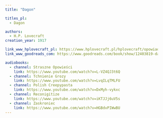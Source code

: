 ```yaml
---
title: "Dagon"

titles_pl:
  - Dagon

authors:
  - H.P. Lovecraft
creation_year: 1917

link_www_hplovecraft_pl: https://www.hplovecraft.pl/hplovecraft/opowiadania-nowele-powiesci/dagon/
link_www_goodreads_com: https://www.goodreads.com/book/show/12403819-dagon

audiobooks:
  - channel: Straszne Opowieści
    link: https://www.youtube.com/watch?v=L-VZ4QJ3t6Q
  - channel: Tchnienie Grozy
    link: https://www.youtube.com/watch?v=LvqILqTMLFU
  - channel: Polish Creepypasta
    link: https://www.youtube.com/watch?v=DxMyh-vykxc
  - channel: Reconigitize
    link: https://www.youtube.com/watch?v=iKTJJj6uV5s
  - channel: Zaskroniec
    link: https://www.youtube.com/watch?v=HGBdvPIWwBU
---
```


